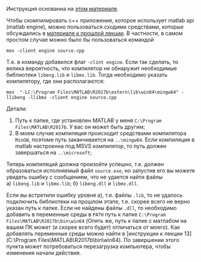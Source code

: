 Инструкция основанна на [этом материале](https://www.mathworks.com/help/matlab/ref/mex.html).

Чтобы скомпилировать с++ приложение, которое использует matlab api (matlab engine), можно пользоваться сходими средствами, которые обсуждались в [материале к прошлой лекции](../lecture_13/README.md). В частности, в самом простом случае можно было бы пользоваться командой 
```{matlab}
mex -client engine source.cpp
```
Т.е. в команду добавился флаг `-clint engine`. Если так сделать, то велика вероятность, что компилятор не обнаружит необходимые библиотеки `libeng.lib` и `libmx.lib`. Тогда необходимо указать компилятору, где они располагаются:
```{matlab}
mex  "-LC:\Program Files\MATLAB\R2017b\extern\lib\win64\mingw64" -llibeng -llibmx -client engine source.cpp
```
Детали:
1. Путь к папке, где установлен MATLAB у меня `C:\Program Files\MATLAB\R2017b`. У вас он может быть другим;
2. В моем случае компиляция происходит средствами компилятора `MinGW`, поэтомe путь заканчивается на `..\mingw64`. Если компиляция в matlab настроенна под MSVS компилятор, то путь должен завершаться на `..\microsoft`;

Теперь компиляций должна произойти успешно, т.е. должен образоваться исполняемый файл `source.exe`, но запустив его вы можете увидеть ошибку с сообщением, что не удается найти файлы  
а) `libeng.lib` и `libmx.lib`;
б) `libeng.dll` и `libmx.dll`.

Если вы встретили ошибку уровня а), т.е. файлы `.lib`, то не удалось подключить библиотеки на прошлом этапе, т.е. скорее всего не верно указан путь к папке. Если не найдены файлы `.dll`, то необходимо добавить в переменные среды в `PATH` путь к папке `C:\Program Files\MATLAB\R2017b\bin\win64` (Опять же, путь к папке с матлабом на вашем ПК может (и скорее всего будет) отличаться от моего). Как добавлять переменные среды можно найти в [инструкции к лекции 13](C:\Program Files\MATLAB\R2017b\bin\win64). По завершении этого пункта может потребоваться перезагрузка компьютера, чтобы изменения начали действия. 
